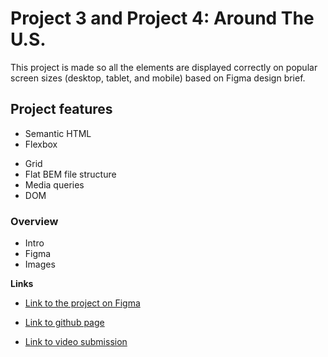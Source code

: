 # Project 3 and Project 4: Around The U.S.

This project is made so all the elements are displayed correctly on popular screen sizes (desktop, tablet, and mobile) based on Figma design brief.

## Project features

- Semantic HTML
- Flexbox

* Grid
* Flat BEM file structure
* Media queries
* DOM

### Overview

- Intro
- Figma
- Images

**Links**

- [Link to the project on Figma](https://www.figma.com/file/ii4xxsJ0ghevUOcssTlHZv/Sprint-3%3A-Around-the-US?node-id=0%3A1)

* [Link to github page](https://alyssacrittenden.github.io/se_project_aroundtheus/)

* [Link to video submission](https://www.loom.com/share/4748cddd6de5486cb5983b7595e3ed50?sid=75e48ebb-58c4-41ff-bb4b-c7f20b397e30)
